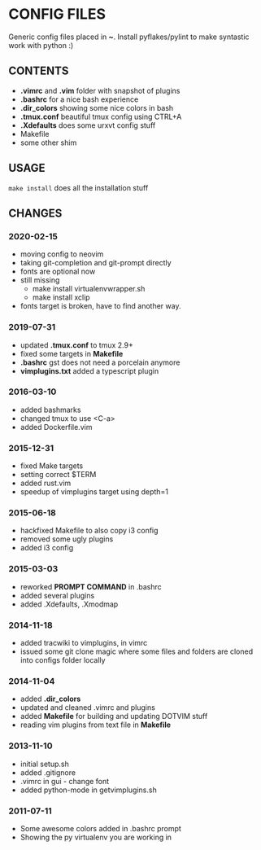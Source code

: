 # CONFIG FILES #
Generic config files placed in **~**.
Install pyflakes/pylint to make syntastic work with python :)

## CONTENTS ##
- **.vimrc** and **.vim** folder with snapshot of plugins
- **.bashrc** for a nice bash experience
- **.dir_colors** showing some nice colors in bash
- **.tmux.conf** beautiful tmux config using CTRL+A
- **.Xdefaults** does some urxvt config stuff
- Makefile
- some other shim

## USAGE ##
`make install` does all the installation stuff

## CHANGES ##

### 2020-02-15
* moving config to neovim
* taking git-completion and git-prompt directly
* fonts are optional now
* still missing
    * make install virtualenvwrapper.sh
    * make install xclip
* fonts target is broken, have to find another way.


### 2019-07-31
* updated **.tmux.conf** to tmux 2.9+
* fixed some targets in **Makefile**
* **.bashrc** gst does not need a porcelain anymore
* **vimplugins.txt** added a typescript plugin

### 2016-03-10
* added bashmarks
* changed tmux to use \<C-a\>
* added Dockerfile.vim

### 2015-12-31
* fixed Make targets
* setting correct $TERM
* added rust.vim
* speedup of vimplugins target using depth=1

### 2015-06-18
* hackfixed Makefile to also copy i3 config
* removed some ugly plugins
* added i3 config

### 2015-03-03
* reworked **PROMPT COMMAND** in .bashrc
* added several plugins
* added .Xdefaults, .Xmodmap

### 2014-11-18
* added tracwiki to vimplugins, in vimrc
* issued some git clone magic where some files and folders are cloned into
  configs folder locally

### 2014-11-04
* added **.dir_colors**
* updated and cleaned .vimrc and plugins
* added **Makefile** for building and updating DOTVIM stuff
* reading vim plugins from text file in **Makefile**

### 2013-11-10
* initial setup.sh
* added .gitignore
* .vimrc in gui - change font
* added python-mode in getvimplugins.sh

### 2011-07-11
* Some awesome colors added in .bashrc prompt
* Showing the py virtualenv you are working in
